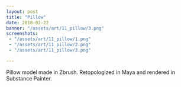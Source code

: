 ```yaml
---
layout: post
title: "Pillow"
date: 2018-02-22
banner: "/assets/art/11_pillow/3.png"
screenshots:
 - "/assets/art/11_pillow/1.png"
 - "/assets/art/11_pillow/2.png"
 - "/assets/art/11_pillow/3.png"

---
```


Pillow model made in Zbrush. Retopologized in Maya and rendered in Substance Painter.
